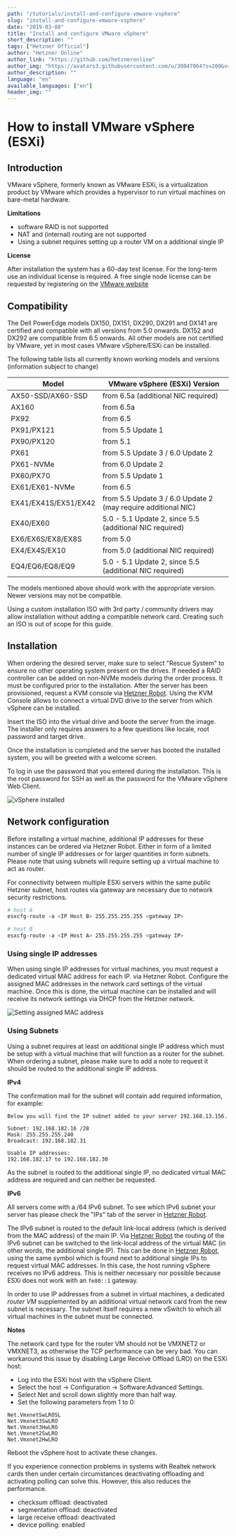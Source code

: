 ```yaml
---
path: "/tutorials/install-and-configure-vmware-vsphere"
slug: "install-and-configure-vmware-vsphere"
date: "2019-03-08"
title: "Install and configure VMware vSphere"
short_description: ""
tags: ["Hetzner Official"]
author: "Hetzner Online"
author_link: "https://github.com/hetzneronline"
author_img: "https://avatars3.githubusercontent.com/u/30047064?s=200&v=4"
author_description: ""
language: "en"
available_languages: ["en"]
header_img: ""
---
```


# How to install VMware vSphere (ESXi)

## Introduction

VMware vSphere, formerly known as VMware ESXi, is a virtualization product by
VMware which provides a hypervisor to run virtual machines on bare-metal
hardware.

**Limitations**

* software RAID is not supported
* NAT and (internal) routing are not supported
* Using a subnet requires setting up a router VM on a additional single IP

**License**

After installation the system has a 60-day test license. For the long-term use
an individual license is required. A free single node license can be requested
by registering on the [VMware website](https://www.vmware.com/products/vsphere-hypervisor.html)

## Compatibility

The Dell PowerEdge models DX150, DX151, DX290, DX291  and DX141 are certified
and compatible with all versions from 5.0 onwards. DX152 and DX292 are
compatible from 6.5 onwards.
All other models are not certified by VMware, yet in most cases VMware vSphere/ESXi can be
installed.

The following table lists all currently known working models and versions
(information subject to change)

| Model                 | VMware vSphere (ESXi) Version                                 |
|-----------------------|---------------------------------------------------------------|
| AX50-SSD/AX60-SSD     | from 6.5a (additional NIC required)                           |
| AX160                 | from 6.5a                                                     |
| PX92                  | from 6.5                                                      |
| PX91/PX121            | from 5.5 Update 1                                             |
| PX90/PX120            | from 5.1                                                      |
| PX61                  | from 5.5 Update 3 / 6.0 Update 2                              |
| PX61-NVMe             | from 6.0 Update 2                                             |
| PX60/PX70             | from 5.5 Update 1                                             |
| EX61/EX61-NVMe        | from 6.5                                                      |
| EX41/EX41S/EX51/EX42  | from 5.5 Update 3 / 6.0 Update 2 (may require additional NIC) |
| EX40/EX60             | 5.0 - 5.1 Update 2, since 5.5 (additional NIC required)       |
| EX6/EX6S/EX8/EX8S     | from 5.0                                                      |
| EX4/EX4S/EX10         | from 5.0 (additional NIC required)                            |
| EQ4/EQ6/EQ8/EQ9       | 5.0 - 5.1 Update 2, since 5.5 (additional NIC required)       |


The models mentioned above should work with the appropriate version.
Newer versions may not be compatible.

Using a custom installation ISO with 3rd party / community drivers may allow
installation without adding a compatible network card. Creating such an ISO is
out of scope for this guide.

## Installation

When ordering the desired server, make sure to select "Rescue System" to ensure
no other operating system present on the drives. If needed a RAID controller
can be added on non-NVMe models during the order process.  It must be
configured prior to the installation. After the server has been provisioned,
request a KVM console via [Hetzner Robot](https://robot.your-server.de). Using
the KVM Console allows to connect a virtual DVD drive to the server from which
vSphere can be installed.

Insert the ISO into the virtual drive and boote the server from the image.  The
installer only requires answers to a few questions like locale, root password
and target drive.

Once the installation is completed and the server has booted the installed system, you will be greeted
with a welcome screen.

To log in use the password that you entered during the installation. This is
the root password for SSH as well as the password for the VMware vSphere Web Client.

![vSphere installed](images/installed.png "vSphere installed")

## Network configuration

Before installing a virtual machine, additional IP addresses for these
instances can be ordered via Hetzner Robot.  Either in form of a limited number
of single IP addresses or for larger quantities in form subnets. Please note
that using subnets will require setting up a virtual machine to act as router.

For connectivity between multiple ESXi servers within the same
public Hetzner subnet, host routes via gateway are necessary due to network
security restrictions.

```bash
# host A
esxcfg-route -a <IP Host B> 255.255.255.255 <gateway IP>

# host B
esxcfg-route -a <IP Host A> 255.255.255.255 <gateway IP>
```

### Using single IP addresses

When using single IP addresses for virtual machines, you must request a dedicated virtual MAC address for each IP.
via Hetzner Robot. Configure the assigned MAC addresses in the network card settings
of the virtual machine. Once this is done, the virtual machine can be installed and will receive
its network settings via DHCP from the Hetzner network.

![Setting assigned MAC address](images/assign_mac.png)


### Using Subnets

Using a subnet requires at least on additional single IP address which must be
setup with a virtual machine that will function as a router for the subnet.
When ordering a subnet, please make sure to add a note to request it should be
routed to the additional single IP address.

**IPv4**

The confirmation mail for the subnet will contain add required information, for example:

```
Below you will find the IP subnet added to your server 192.168.13.156.

Subnet: 192.168.182.16 /28
Mask: 255.255.255.240
Broadcast: 192.168.182.31

Usable IP addresses:
192.168.182.17 to 192.168.182.30
```

As the subnet is routed to the additional single IP, no dedicated virtual MAC address are required 
and can neither be requested.

**IPv6**

All servers come with a /64 IPv6 subnet. To see which IPv6 subnet your
server has please check the \"IPs\" tab of the server in
[Hetzner Robot](https://robot.your-server.de).

The IPv6 subnet is routed to the default link-local address (which is derived
from the MAC address) of the main IP. Via [Hetzner
Robot](https://robot.your-server.de) the routing of the IPv6 subnet can be
switched to the link-local address of the virtual MAC (in other words, the
additional single IP). This can be done in [Hetzner
Robot](https://robot.your-server.de), using the same symbol which is found next
to additional single IPs to request virtual MAC addresses. In this case, the
host running vSphere receives no IPv6 address. This is neither necessary nor
possible because ESXi does not work with an `fe80::1` gateway.

In order to use IP addresses from a subnet in virtual machines, a dedicated
*router VM* supplemented by an additional virtual network card from the new
subnet is necessary. The subnet itself requires a new vSwitch to which all
virtual machines in the subnet must be connected.

**Notes**

The network card type for the router VM should not be VMXNET2 or VMXNET3, as
otherwise the TCP performance can be very bad.  You can workaround this issue
by disabling Large Receive Offload (LRO) on the ESXi host:

-   Log into the ESXi host with the vSphere Client.
-   Select the host -\> Configuration -\> Software:Advanced Settings.
-   Select Net and scroll down slightly more than half way.
-   Set the following parameters from 1 to 0:

`Net.VmxnetSwLROSL`\
`Net.Vmxnet3SwLRO`\
`Net.Vmxnet3HwLRO`\
`Net.Vmxnet2SwLRO`\
`Net.Vmxnet2HwLRO`

Reboot the vSphere host to activate these changes.

If you experience connection problems in systems with Realtek network cards
then under certain circumstances deactivating offloading and activating polling
can solve this. However, this also reduces the performance.

- checksum offload: deactivated
- segmentation offload: deactivated
- large receive offload: deactivated
- device polling: enabled


